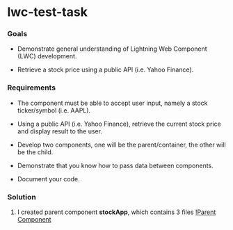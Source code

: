 # lwc-test-task
 
### Goals

- Demonstrate general understanding of Lightning Web Component (LWC) development.

- Retrieve a stock price using a public API (i.e. Yahoo Finance).

### Requirements

- The component must be able to accept user input, namely a stock ticker/symbol (i.e. AAPL).

- Using a public API (i.e. Yahoo Finance), retrieve the current stock price and display result to the user.

- Develop two components, one will be the parent/container, the other will be the child.

- Demonstrate that you know how to pass data between components.

- Document your code.

### Solution

1. I created parent component **stockApp**, which contains 3 files
[!Parent Component](/lwc/assets/parentComponent.png)
